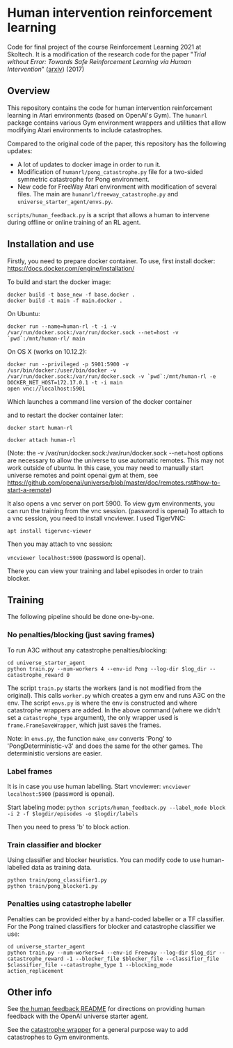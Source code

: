 # Human intervention reinforcement learning

Code for final project of the course Reinforcement Learning 2021 at Skoltech. It is a modification of the research code for the paper "*Trial without Error: Towards Safe Reinforcement Learning via Human Intervention*" ([arxiv](https://arxiv.org/pdf/1707.05173.pdf)) (2017)

## Overview

This repository contains the code for human intervention reinforcement learning in Atari environments (based on OpenAI's Gym). The `humanrl` package contains various Gym environment wrappers and utilities that allow modifying Atari environments to include catastrophes.

Compared to the original code of the paper, this repository has the following updates:
- A lot of updates to docker image in order to run it.
- Modification of `humanrl/pong_catastrophe.py` file for a two-sided symmetric catastrophe for Pong environment.
- New code for FreeWay Atari environment with modification of several files. The main are `humanrl/freeway_catastrophe.py` and `universe_starter_agent/envs.py`.

`scripts/human_feedback.py` is a script that allows a human to intervene during offline or online training of an RL agent.

## Installation and use

Firstly, you need to prepare docker container. To use, first install docker: https://docs.docker.com/engine/installation/

To build and start the docker image:

```
docker build -t base_new -f base.docker .
docker build -t main -f main.docker .
```

On Ubuntu:
```
docker run --name=human-rl -t -i -v /var/run/docker.sock:/var/run/docker.sock --net=host -v `pwd`:/mnt/human-rl/ main
```

On OS X (works on 10.12.2):
```
docker run --privileged -p 5901:5900 -v /usr/bin/docker:/user/bin/docker -v /var/run/docker.sock:/var/run/docker.sock -v `pwd`:/mnt/human-rl -e DOCKER_NET_HOST=172.17.0.1 -t -i main
open vnc://localhost:5901
```

Which launches a command line version of the docker container

and to restart the docker container later:

`docker start human-rl`

`docker attach human-rl`

(Note: the -v /var/run/docker.sock:/var/run/docker.sock --net=host options are necessary to allow the universe to use automatic remotes. This may not work outside of ubuntu. In this case, you may need to manually start universe remotes and point openai gym at them, see https://github.com/openai/universe/blob/master/doc/remotes.rst#how-to-start-a-remote)

It also opens a vnc server on port 5900. To view gym environments, you can run the training from the vnc session. (password is openai)
To attach to a vnc session, you need to install vncviewer. I used TigerVNC:

`apt install tigervnc-viewer`

Then you may attach to vnc session:

`vncviewer localhost:5900` (password is openai).

There you can view your training and label episodes in order to train blocker.

## Training

The following pipeline should be done one-by-one.

### No penalties/blocking (just saving frames)
To run A3C without any catastrophe penalties/blocking:

```
cd universe_starter_agent
python train.py --num-workers 4 --env-id Pong --log-dir $log_dir --catastrophe_reward 0
```

The script `train.py` starts the workers (and is not modified from the original). This calls `worker.py` which creates a gym env and runs A3C on the env. The script `envs.py` is where the env is constructed and where catastrophe wrappers are added. In the above command (where we didn't set a `catastrophe_type` argument), the only wrapper used is `frame.FrameSaveWrapper`, which just saves the frames.

Note: in `envs.py`, the function `make_env` converts 'Pong' to 'PongDeterministic-v3' and does the same for the other games. The deterministic versions are easier.

### Label frames
It is in case you use human labelling.
Start vncviewer:
`vncviewer localhost:5900` (password is openai).

Start labeling mode:
`python scripts/human_feedback.py --label_mode block -i 2 -f $logdir/episodes -o $logdir/labels`

Then you need to press 'b' to block action.

### Train classifier and blocker
Using classifier and blocker heuristics. You can modify code to use human-labelled data as training data.

```
python train/pong_classifier1.py
python train/pong_blocker1.py
```

### Penalties using catastrophe labeller
Penalties can be provided either by a hand-coded labeller or a TF classifier. For the Pong trained classifiers for blocker and catastrophe classifier we use:

```
cd universe_starter_agent
python train.py --num-workers=4 --env-id Freeway --log-dir $log_dir --catastrophe_reward -1 --blocker_file $blocker_file --classifier_file $classifier_file --catastrophe_type 1 --blocking_mode action_replacement
```

## Other info

See [the human feedback README](https://github.com/gsastry/human-rl/tree/master/scripts/README.md) for directions on providing human feedback with the OpenAI universe starter agent.

See the [catastrophe wrapper](https://github.com/gsastry/human-rl/blob/master/humanrl/catastrophe_wrapper.py) for a general purpose way to add catastrophes to Gym environments.
